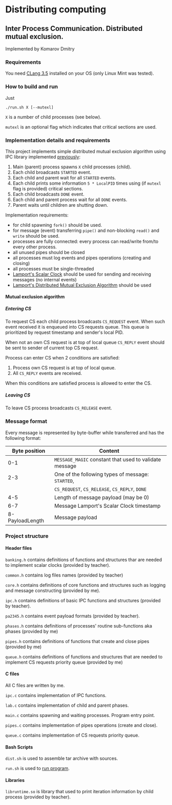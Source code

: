 # Distributing computing

## Inter Process Communication. Distributed mutual exclusion.

Implemented by Komarov Dmitry

### Requirements

You need [CLang 3.5](https://pkgs.org/download/clang-3.5) installed on your OS 
(only Linux Mint was tested).

### How to build and run

Just
```
./run.sh X [--mutexl]
```
`X` is a number of child processes (see below).

`mutexl` is an optional flag which indicates that critical sections are used.

### Implementation details and requirements

This project implements simple distributed mutual exclusion algorithm using
IPC library implemented [previously](https://github.com/komarovd95/distributed-classes/tree/feature/lab0-pa3):
1. Main (parent) process spawns `X` child processes (child).
2. Each child broadcasts `STARTED` event.
3. Each child and parent wait for all `STARTED` events.
4. Each child prints some information `5 * LocalPID` times using
   (if `mutexl` flag is provided) critical sections.
5. Each child broadcasts `DONE` event.
6. Each child and parent process wait for all `DONE` events.
7. Parent waits until children are shutting down.

Implementation requirements:
* for child spawning `fork()` should be used.
* for message (event) transferring `pipe()` and non-blocking `read()` and `write`
  should be used.
* processes are fully connected: every process can read/write from/to every 
  other process.
* all unused pipes should be closed
* all processes must log events and pipes operations (creating and closing)
* all processes must be single-threaded
* [Lamport's Scalar Clock](https://en.wikipedia.org/wiki/Lamport_timestamps)
  should be used for sending and receiving messages (no internal events)
* [Lamport's Distributed Mutual Exclusion Algorithm](https://en.wikipedia.org/wiki/Lamport%27s_distributed_mutual_exclusion_algorithm)
  should be used

#### Mutual exclusion algorithm

##### Entering CS

To request CS each child process broadcasts `CS_REQUEST` event. When such event
received it is enqueued into CS requests queue. This queue is prioritized by
request timestamp and sender's local PID.

When not an own CS request is at top of local queue `CS_REPLY` event should be
sent to sender of current top CS request.

Process can enter CS when 2 conditions are satisfied:
1. Process own CS request is at top of local queue.
2. All `CS_REPLY` events are received.

When this conditions are satisfied process is allowed to enter the CS.

##### Leaving CS

To leave CS process broadcasts `CS_RELEASE` event.

### Message format

Every message is represented by byte-buffer while transferred and has the 
following format:

| Byte position   | Content                                                |
|-----------------|--------------------------------------------------------|
| 0-1             | `MESSAGE_MAGIC` constant that used to validate message |
| 2-3             | One of the following types of message: `STARTED`,      |
|                 | `CS_REQUEST`, `CS_RELEASE`, `CS_REPLY`, `DONE`         |
| 4-5             | Length of message payload (may be 0)                   |
| 6-7             | Message Lamport's Scalar Clock timestamp               |
| 8-PayloadLength | Message payload                                        |

### Project structure

#### Header files

`banking.h` contains definitions of functions and structures thar are needed to 
implement scalar clocks (provided by teacher).

`common.h` contains log files names (provided by teacher)

`core.h` contains definitions of core functions and structures such as logging
and message constructing (provided by me).

`ipc.h` contains definitions of basic IPC functions and structures (provided by 
teacher).

`pa2345.h` contains event payload formats (provided by teacher).

`phases.h` contains definitions of processes' routine sub-functions aka phases 
(provided by me)

`pipes.h` contains definitions of functions that create and close pipes (provided
by me)

`queue.h` contains definitions of functions and structures that are needed to
implement CS requests priority queue (provided by me)

#### C files

All C files are written by me.

`ipc.c` contains implementation of IPC functions.

`lab.c` contains implementation of child and parent phases.

`main.c` contains spawning and waiting processes. Program entry point.

`pipes.c` contains implementation of pipes operations (create and close).

`queue.c` contains implementation of CS requests priority queue.

#### Bash Scripts

`dist.sh` is used to assemble tar archive with sources.

`run.sh` is used to [run program](#how-to-build-and-run).

#### Libraries

`libruntime.so` is library that used to print iteration information by child
process (provided by teacher).
